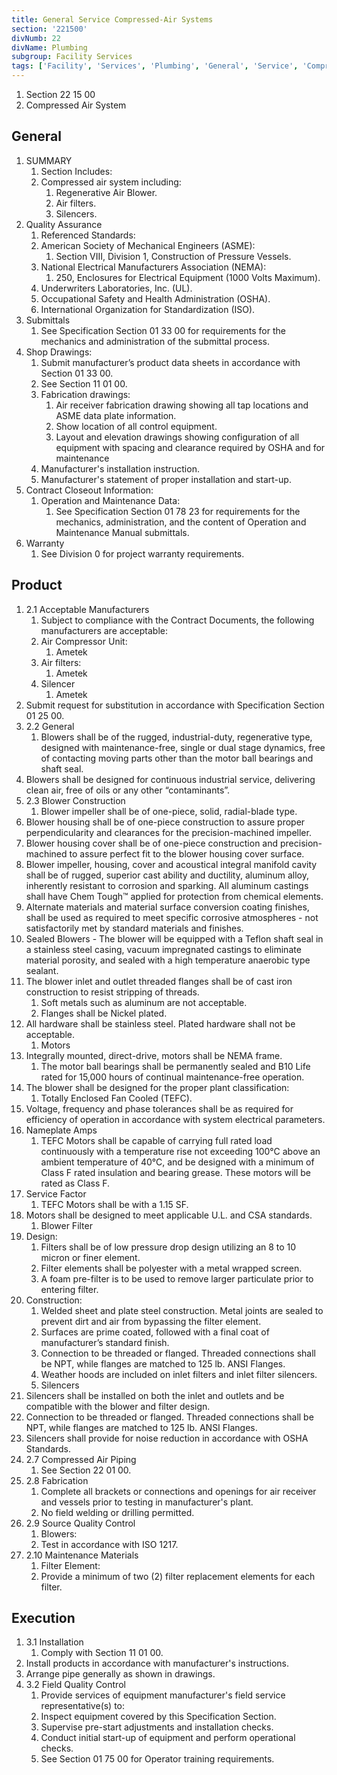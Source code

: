 ```yaml
---
title: General Service Compressed-Air Systems
section: '221500'
divNumb: 22
divName: Plumbing
subgroup: Facility Services
tags: ['Facility', 'Services', 'Plumbing', 'General', 'Service', 'Compressed-Air', 'Systems']
---
```


   1. Section 22 15 00
   1. Compressed Air System

## General

1. SUMMARY
   1. Section Includes:
	1. Compressed air system including:
		1. Regenerative Air Blower.
		2. Air filters.
		3. Silencers.
2. Quality Assurance
   1. Referenced Standards:
	1. American Society of Mechanical Engineers (ASME):
		1. Section VIII, Division 1, Construction of Pressure Vessels.
	2. National Electrical Manufacturers Association (NEMA):
		1. 250, Enclosures for Electrical Equipment (1000 Volts Maximum).
	3. Underwriters Laboratories, Inc. (UL).
	4. Occupational Safety and Health Administration (OSHA).
	5. International Organization for Standardization (ISO).
3. Submittals
   1. See Specification Section 01 33 00 for requirements for the mechanics and administration of the submittal process.
2. Shop Drawings:
	1. Submit manufacturer’s product data sheets in accordance with Section 01 33 00.
	2. See Section 11 01 00.
	3. Fabrication drawings:
		1. Air receiver fabrication drawing showing all tap locations and ASME data plate information.
		2. Show location of all control equipment.
		3. Layout and elevation drawings showing configuration of all equipment with spacing and clearance required by OSHA and for maintenance
	4. Manufacturer's installation instruction.
	5. Manufacturer's statement of proper installation and start-up.
3. Contract Closeout Information:
	1. Operation and Maintenance Data:
		1. See Specification Section 01 78 23 for requirements for the mechanics, administration, and the content of Operation and Maintenance Manual submittals.
4. Warranty
   1. See Division 0 for project warranty requirements.
## Product
1. 2.1 Acceptable Manufacturers
   1. Subject to compliance with the Contract Documents, the following manufacturers are acceptable:
	1. Air Compressor Unit:
		1. Ametek
	2. Air filters:
		1. Ametek
	3. Silencer
		1.  Ametek
2. Submit request for substitution in accordance with Specification Section 01 25 00.
1. 2.2 General
   1. Blowers shall be of the rugged, industrial-duty, regenerative type, designed with maintenance-free, single or dual stage dynamics, free of contacting moving parts other than the motor ball bearings and shaft seal.
2. Blowers shall be designed for continuous industrial service, delivering clean air, free of oils or any other “contaminants”.
1. 2.3 Blower Construction
   1. Blower impeller shall be of one-piece, solid, radial-blade type.
2. Blower housing shall be of one-piece construction to assure proper perpendicularity and clearances for the precision-machined impeller.
3. Blower housing cover shall be of one-piece construction and precision-machined to assure perfect fit to the blower housing cover surface.
4. Blower impeller, housing, cover and acoustical integral manifold cavity shall be of rugged, superior cast ability and ductility, aluminum alloy, inherently resistant to corrosion and sparking. All aluminum castings shall have Chem Tough™ applied for protection from chemical elements.
5. Alternate materials and material surface conversion coating finishes, shall be used as required to meet specific corrosive atmospheres - not satisfactorily met by standard materials and finishes.
6. Sealed Blowers - The blower will be equipped with a Teflon shaft seal in a stainless steel casing, vacuum impregnated castings to eliminate material porosity, and sealed with a high temperature anaerobic type sealant.
7. The blower inlet and outlet threaded flanges shall be of cast iron construction to resist stripping of threads.
	1. Soft metals such as aluminum are not acceptable.
	2. Flanges shall be Nickel plated.
8. All hardware shall be stainless steel. Plated hardware shall not be acceptable.
	1. Motors
9. Integrally mounted, direct-drive, motors shall be NEMA frame.
	1. The motor ball bearings shall be permanently sealed and B10 Life rated for 15,000 hours of continual maintenance-free operation.
10. The blower shall be designed for the proper plant classification:
	1. Totally Enclosed Fan Cooled (TEFC).
11. Voltage, frequency and phase tolerances shall be as required for efficiency of operation in accordance with system electrical parameters.
12. Nameplate Amps
	1. TEFC Motors shall be capable of carrying full rated load continuously with a temperature rise not exceeding 100°C above an ambient temperature of 40°C, and be designed with a minimum of Class F rated insulation and bearing grease. These motors will be rated as Class F.
13. Service Factor
	1. TEFC Motors shall be with a 1.15 SF.
14. Motors shall be designed to meet applicable U.L. and CSA standards.
	1. Blower Filter
15. Design:
	1. Filters shall be of low pressure drop design utilizing an 8 to 10 micron or finer element.
	2. Filter elements shall be polyester with a metal wrapped screen.
	3. A foam pre-filter is to be used to remove larger particulate prior to entering filter.
16. Construction:
	1. Welded sheet and plate steel construction. Metal joints are sealed to prevent dirt and air from bypassing the filter element.
	2. Surfaces are prime coated, followed with a final coat of manufacturer’s standard finish.
	3. Connection to be threaded or flanged. Threaded connections shall be NPT, while flanges are matched to 125 lb. ANSI Flanges.
	4. Weather hoods are included on inlet filters and inlet filter silencers.
	5. Silencers
17. Silencers shall be installed on both the inlet and outlets and be compatible with the blower and filter design.
18. Connection to be threaded or flanged. Threaded connections shall be NPT, while flanges are matched to 125 lb. ANSI Flanges.
19. Silencers shall provide for noise reduction in accordance with OSHA Standards.
1. 2.7 Compressed Air Piping
   1. See Section 22 01 00.
1. 2.8 Fabrication
   1. Complete all brackets or connections and openings for air receiver and vessels prior to testing in manufacturer's plant.
	1. No field welding or drilling permitted.
1. 2.9 Source Quality Control
   1. Blowers:
	1. Test in accordance with ISO 1217.
1. 2.10 Maintenance Materials
   1. Filter Element:
	1. Provide a minimum of two (2) filter replacement elements for each filter.


## Execution

1. 3.1 Installation
   1. Comply with Section 11 01 00.
2. Install products in accordance with manufacturer's instructions.
3. Arrange pipe generally as shown in drawings. 
1. 3.2 Field Quality Control
   1. Provide services of equipment manufacturer's field service representative(s) to:
	1. Inspect equipment covered by this Specification Section.
	2. Supervise pre-start adjustments and installation checks.
	3. Conduct initial start-up of equipment and perform operational checks.
	4. See Section 01 75 00 for Operator training requirements.

